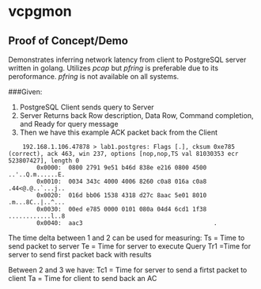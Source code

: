 # vcpgmon

## Proof of Concept/Demo
Demonstrates inferring network latency from client to PostgreSQL server written in golang.  Utilizes *pcap*
but *pfring* is preferable due to its peroformance.  *pfring* is not available on all systems.


###Given:
1. PostgreSQL Client sends query to Server
2. Server Returns back Row description, Data Row, Command completion, and
   Ready for query message
3. Then we have this example ACK packet back from the Client

```  2017-01-09 12:44:47.349851 b4:6d:83:8e:e2:16 (oui Unknown) > 08:00:27:91:9e:51 (oui Unknown), ethertype IPv4 (0x0800), length 66: (tos 0x0, ttl 64, id 13372, offset 0, flags [DF], proto TCP (6), length 52)
    192.168.1.106.47878 > lab1.postgres: Flags [.], cksum 0xe785 (correct), ack 463, win 237, options [nop,nop,TS val 81030353 ecr 523807427], length 0
        0x0000:  0800 2791 9e51 b46d 838e e216 0800 4500  ..'..Q.m......E.
        0x0010:  0034 343c 4000 4006 8260 c0a8 016a c0a8  .44<@.@..`...j..
        0x0020:  016d bb06 1538 4318 d27c 8aac 5e01 8010  .m...8C..|..^...
        0x0030:  00ed e785 0000 0101 080a 04d4 6cd1 1f38  ............l..8
        0x0040:  aac3                                     .
```

The time delta between 1 and 2 can be used for measuring:
   Ts = Time to send packet to server
   Te = Time for server to execute Query
   Tr1 =Time for server to send first packet back with results

Between 2 and 3 we have:
   Tc1 = Time for server to send a firtst packet to client
   Ta = Time for client to send back an AC
   
   


   
